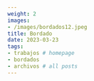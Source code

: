 ```yaml
---
weight: 2
images:
- /images/bordados12.jpeg
title: Bordado
date: 2023-03-23
tags:
- trabajos # homepage
- bordados
- archivos # all posts
---
```


